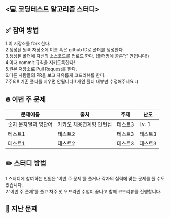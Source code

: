 ## <💻 코딩테스트 알고리즘 스터디>     
   
## ✅ 참여 방법
1.이 저장소를 fork 한다.  
2.생성된 원격 저장소에 이름 혹은 github ID로 폴더를 생성한다.  
3.생성된 폴더에 자신의 소스코드를 업로드 한다. (폴더명에 콜론":" 안됩니다!)  
4.이때 commit 규칙을 지키도록한다!  
5.원본 저장소로 Pull Request를 한다.  
6.다른 사람들의 PR을 보고 자유롭게 코드리뷰를 한다.  
7.주의!! 기존 폴더를 지우면 안됩니다!! 개인 폴더 내부만 수정해주세요 :) 



## 🔥 이번 주 문제

|**문제이름**|**출처**|**주제**|**난도**|
|------|---|---|---|
|[숫자 문자열과 영단어](https://school.programmers.co.kr/learn/courses/30/lessons/81301?language=java)|카카오 채용연계형 인턴십|테스트3|Lv. 1|
|테스트1|테스트2|테스트3|테스트3|
|테스트1|테스트2|테스트3|테스트3|



## ✏️ 스터디 방법
1.스터디에 참여하는 인원은 '이번 주 문제'를 풀거나
각자의 실력에 맞는 문제를 풀 수도 있습니다.  
2.'이번 주 푼제'를 풀고 차주 첫 오프라인 수업이 끝나고
함께 코드리뷰를 진행합니다.
## 📔 지난 문제

